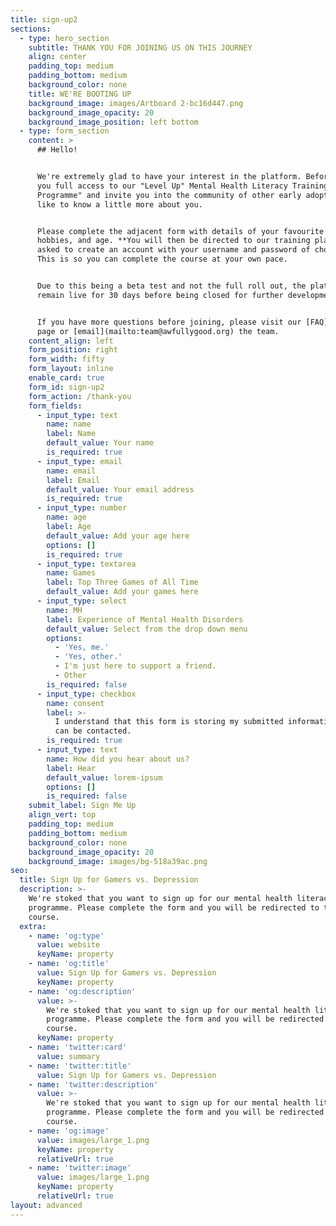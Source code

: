```yaml
---
title: sign-up2
sections:
  - type: hero_section
    subtitle: THANK YOU FOR JOINING US ON THIS JOURNEY
    align: center
    padding_top: medium
    padding_bottom: medium
    background_color: none
    title: WE'RE BOOTING UP
    background_image: images/Artboard 2-bc16d447.png
    background_image_opacity: 20
    background_image_position: left bottom
  - type: form_section
    content: >
      ## Hello!


      We're extremely glad to have your interest in the platform. Before we give
      you full access to our "Level Up" Mental Health Literacy Training
      Programme" and invite you into the community of other early adopters, we'd
      like to know a little more about you.


      Please complete the adjacent form with details of your favourite games,
      hobbies, and age. **You will then be directed to our training platform and
      asked to create an account with your username and password of choice**.
      This is so you can complete the course at your own pace.


      Due to this being a beta test and not the full roll out, the platform will
      remain live for 30 days before being closed for further development.


      If you have more questions before joining, please visit our [FAQ](/faq)
      page or [email](mailto:team@awfullygood.org) the team.
    content_align: left
    form_position: right
    form_width: fifty
    form_layout: inline
    enable_card: true
    form_id: sign-up2
    form_action: /thank-you
    form_fields:
      - input_type: text
        name: name
        label: Name
        default_value: Your name
        is_required: true
      - input_type: email
        name: email
        label: Email
        default_value: Your email address
        is_required: true
      - input_type: number
        name: age
        label: Age
        default_value: Add your age here
        options: []
        is_required: true
      - input_type: textarea
        name: Games
        label: Top Three Games of All Time
        default_value: Add your games here
      - input_type: select
        name: MH
        label: Experience of Mental Health Disorders
        default_value: Select from the drop down menu
        options:
          - 'Yes, me.'
          - 'Yes, other.'
          - I'm just here to support a friend.
          - Other
        is_required: false
      - input_type: checkbox
        name: consent
        label: >-
          I understand that this form is storing my submitted information so I
          can be contacted.
        is_required: true
      - input_type: text
        name: How did you hear about us?
        label: Hear
        default_value: lorem-ipsum
        options: []
        is_required: false
    submit_label: Sign Me Up
    align_vert: top
    padding_top: medium
    padding_bottom: medium
    background_color: none
    background_image_opacity: 20
    background_image: images/bg-518a39ac.png
seo:
  title: Sign Up for Gamers vs. Depression
  description: >-
    We're stoked that you want to sign up for our mental health literacy
    programme. Please complete the form and you will be redirected to the
    course. 
  extra:
    - name: 'og:type'
      value: website
      keyName: property
    - name: 'og:title'
      value: Sign Up for Gamers vs. Depression
      keyName: property
    - name: 'og:description'
      value: >-
        We're stoked that you want to sign up for our mental health literacy
        programme. Please complete the form and you will be redirected to the
        course. 
      keyName: property
    - name: 'twitter:card'
      value: summary
    - name: 'twitter:title'
      value: Sign Up for Gamers vs. Depression
    - name: 'twitter:description'
      value: >-
        We're stoked that you want to sign up for our mental health literacy
        programme. Please complete the form and you will be redirected to the
        course. 
    - name: 'og:image'
      value: images/large_1.png
      keyName: property
      relativeUrl: true
    - name: 'twitter:image'
      value: images/large_1.png
      keyName: property
      relativeUrl: true
layout: advanced
---
```

